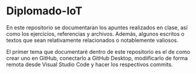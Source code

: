 # Diplomado-IoT
En este repositorio se documentaran los apuntes realizados en clase, así como los ejercicios, referencias y archivos. Además, algunos escritos o textos que sean relativamente relacionados o notablemente valiosos.

El primer tema que documentaré dentro de este repositorio es el de como crear uno en GitHub, conectarlo a GitHub Desktop, modiificarlo de forma remota desde Visual Studio Code y hacer los respectivos commits.
